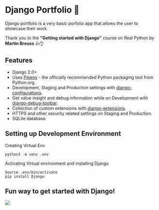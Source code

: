 # Django Portfolio :snake:

Django portfolio is a very basic porfolio app that allows the user to showcase their work.

Thank you to the __"Getting started with Django"__ course on Real Python by __Martin Breuss__ :thumbsup::ok_hand:

## Features

- Django 2.0+
- Uses [Pipenv](https://github.com/kennethreitz/pipenv) - the officially recommended Python packaging tool from Python.org.
- Development, Staging and Production settings with [django-configurations](https://django-configurations.readthedocs.org).
- Get value insight and debug information while on Development with [django-debug-toolbar](https://django-debug-toolbar.readthedocs.org).
- Collection of custom extensions with [django-extensions](http://django-extensions.readthedocs.org).
- HTTPS and other security related settings on Staging and Production.
- SQLite database.



## Setting up Development Environment

Creating Virtual Env

```
python3 -m venv .env
```

Activating Virtual environment and installing Django
```
Source .env/bin/activate
pip install Django
```


## Fun way to get started with Django!

![](https://media.giphy.com/media/m7xbffjvR3ZD2/giphy.gif)
